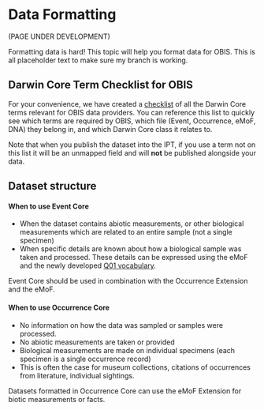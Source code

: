 # Data Formatting

(PAGE UNDER DEVELOPMENT)

Formatting data is hard! This topic will help you format data for OBIS. 
This is all placeholder text to make sure my branch is working.

## Darwin Core Term Checklist for OBIS

For your convenience, we have created a [checklist](https://docs.google.com/spreadsheets/d/1kLc2HZDWf2lpkmQfwyXNkxJdXSth8CTA/edit?usp=sharing&ouid=109350792326616218070&rtpof=true&sd=true) of all the Darwin Core terms relevant for OBIS data providers. You can reference this list to quickly see which terms are required by OBIS, which file (Event, Occurrence, eMoF, DNA) they belong in, and which Darwin Core class it relates to.

Note that when you publish the dataset into the IPT, if you use a term not on this list it will be an unmapped field and will **not** be published alongside your data.

## Dataset structure
#### When to use Event Core

* When the dataset contains abiotic measurements, or other biological measurements which are related to an entire sample (not a single specimen)
* When specific details are known about how a biological sample was taken and processed. These details can be expressed using the eMoF and the newly developed [Q01 vocabulary](https://www.bodc.ac.uk/resources/vocabularies/vocabulary_search/Q01/).

Event Core should be used in combination with the Occurrence Extension and the eMoF.

#### When to use Occurrence Core

* No information on how the data was sampled or samples were processed.
* No abiotic measurements are taken or provided
* Biological measurements are made on individual specimens (each specimen is a single occurrence record)
* This is often the case for museum collections, citations of occurrences from literature, individual sightings.

Datasets formatted in Occurrence Core can use the eMoF Extension for biotic measurements or facts.






